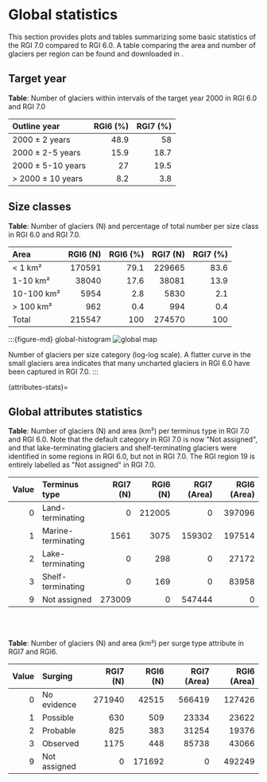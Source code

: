 # Global statistics 

This section provides plots and tables summarizing some basic statistics of the RGI 7.0 compared to RGI 6.0. A table comparing the area and number of glaciers per region can be found and downloaded in [](regions/overview).

## Target year

**Table**: Number of glaciers within intervals of the target year 2000 in RGI 6.0 and RGI 7.0

| Outline year      |   RGI6 (%) |   RGI7 (%) |
|:------------------|-----------:|-----------:|
| 2000 ± 2 years    |       48.9 |       58   |
| 2000 ± 2-5 years  |       15.9 |       18.7 |
| 2000 ± 5-10 years |       27   |       19.5 |
| > 2000 ± 10 years |        8.2 |        3.8 |


## Size classes

**Table**: Number of glaciers (N) and percentage of total number per size class in RGI 6.0 and RGI 7.0.

| Area       |   RGI6 (N) |   RGI6 (%) |   RGI7 (N) |   RGI7 (%) |
|:-----------|-----------:|-----------:|-----------:|-----------:|
| < 1 km²    |     170591 |       79.1 |     229665 |       83.6 |
| 1-10 km²   |      38040 |       17.6 |      38081 |       13.9 |
| 10-100 km² |       5954 |        2.8 |       5830 |        2.1 |
| > 100 km²  |        962 |        0.4 |        994 |        0.4 |
| Total      |     215547 |      100   |     274570 |      100   |

:::{figure-md} global-histogram
<img src="https://cluster.klima.uni-bremen.de/~fmaussion/misc/rgi7_data/l3_rgi7a_plots/global_histogram.png" alt="global map" class="bg-primary mb-1">

Number of glaciers per size category (log-log scale). A flatter curve in the small glaciers area indicates that many uncharted glaciers in RGI 6.0 have been captured in RGI 7.0.
:::

(attributes-stats)=
## Global attributes statistics

**Table**: Number of glaciers (N) and area (km²) per terminus type in RGI 7.0 and RGI 6.0. Note that the default category in RGI 7.0 is now "Not assigned", and that lake-terminating glaciers and shelf-terminating glaciers were identified in some regions in RGI 6.0, but not in RGI 7.0. The RGI region 19 is entirely labelled as "Not assigned" in RGI 7.0.

|   Value | Terminus type      |   RGI7 (N) |   RGI6 (N) |   RGI7 (Area) |   RGI6 (Area) |
|--------:|:-------------------|-----------:|-----------:|--------------:|--------------:|
|       0 | Land-terminating   |          0 |     212005 |             0 |        397096 |
|       1 | Marine-terminating |       1561 |       3075 |        159302 |        197514 |
|       2 | Lake-terminating   |          0 |        298 |             0 |         27172 |
|       3 | Shelf-terminating  |          0 |        169 |             0 |         83958 |
|       9 | Not assigned       |     273009 |          0 |        547444 |             0 |

<br><br>

**Table**: Number of glaciers (N) and area (km²) per surge type attribute in RGI7 and RGI6. 

|   Value | Surging      |   RGI7 (N) |   RGI6 (N) |   RGI7 (Area) |   RGI6 (Area) |
|--------:|:-------------|-----------:|-----------:|--------------:|--------------:|
|       0 | No evidence  |     271940 |      42515 |        566419 |        127426 |
|       1 | Possible     |        630 |        509 |         23334 |         23622 |
|       2 | Probable     |        825 |        383 |         31254 |         19376 |
|       3 | Observed     |       1175 |        448 |         85738 |         43066 |
|       9 | Not assigned |          0 |     171692 |             0 |        492249 |
